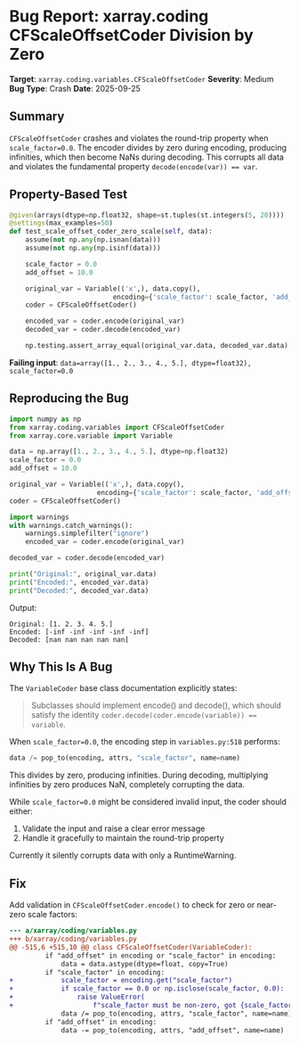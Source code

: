 # Bug Report: xarray.coding CFScaleOffsetCoder Division by Zero

**Target**: `xarray.coding.variables.CFScaleOffsetCoder`
**Severity**: Medium
**Bug Type**: Crash
**Date**: 2025-09-25

## Summary

`CFScaleOffsetCoder` crashes and violates the round-trip property when `scale_factor=0.0`. The encoder divides by zero during encoding, producing infinities, which then become NaNs during decoding. This corrupts all data and violates the fundamental property `decode(encode(var)) == var`.

## Property-Based Test

```python
@given(arrays(dtype=np.float32, shape=st.tuples(st.integers(5, 20))))
@settings(max_examples=50)
def test_scale_offset_coder_zero_scale(self, data):
    assume(not np.any(np.isnan(data)))
    assume(not np.any(np.isinf(data)))

    scale_factor = 0.0
    add_offset = 10.0

    original_var = Variable(('x',), data.copy(),
                          encoding={'scale_factor': scale_factor, 'add_offset': add_offset})
    coder = CFScaleOffsetCoder()

    encoded_var = coder.encode(original_var)
    decoded_var = coder.decode(encoded_var)

    np.testing.assert_array_equal(original_var.data, decoded_var.data)
```

**Failing input**: `data=array([1., 2., 3., 4., 5.], dtype=float32), scale_factor=0.0`

## Reproducing the Bug

```python
import numpy as np
from xarray.coding.variables import CFScaleOffsetCoder
from xarray.core.variable import Variable

data = np.array([1., 2., 3., 4., 5.], dtype=np.float32)
scale_factor = 0.0
add_offset = 10.0

original_var = Variable(('x',), data.copy(),
                      encoding={'scale_factor': scale_factor, 'add_offset': add_offset})
coder = CFScaleOffsetCoder()

import warnings
with warnings.catch_warnings():
    warnings.simplefilter("ignore")
    encoded_var = coder.encode(original_var)

decoded_var = coder.decode(encoded_var)

print("Original:", original_var.data)
print("Encoded:", encoded_var.data)
print("Decoded:", decoded_var.data)
```

Output:
```
Original: [1. 2. 3. 4. 5.]
Encoded: [-inf -inf -inf -inf -inf]
Decoded: [nan nan nan nan nan]
```

## Why This Is A Bug

The `VariableCoder` base class documentation explicitly states:

> Subclasses should implement encode() and decode(), which should satisfy the identity `coder.decode(coder.encode(variable)) == variable`.

When `scale_factor=0.0`, the encoding step in `variables.py:518` performs:
```python
data /= pop_to(encoding, attrs, "scale_factor", name=name)
```

This divides by zero, producing infinities. During decoding, multiplying infinities by zero produces NaN, completely corrupting the data.

While `scale_factor=0.0` might be considered invalid input, the coder should either:
1. Validate the input and raise a clear error message
2. Handle it gracefully to maintain the round-trip property

Currently it silently corrupts data with only a RuntimeWarning.

## Fix

Add validation in `CFScaleOffsetCoder.encode()` to check for zero or near-zero scale factors:

```diff
--- a/xarray/coding/variables.py
+++ b/xarray/coding/variables.py
@@ -515,6 +515,10 @@ class CFScaleOffsetCoder(VariableCoder):
         if "add_offset" in encoding or "scale_factor" in encoding:
             data = data.astype(dtype=float, copy=True)
         if "scale_factor" in encoding:
+            scale_factor = encoding.get("scale_factor")
+            if scale_factor == 0.0 or np.isclose(scale_factor, 0.0):
+                raise ValueError(
+                    f"scale_factor must be non-zero, got {scale_factor}")
             data /= pop_to(encoding, attrs, "scale_factor", name=name)
         if "add_offset" in encoding:
             data -= pop_to(encoding, attrs, "add_offset", name=name)
```